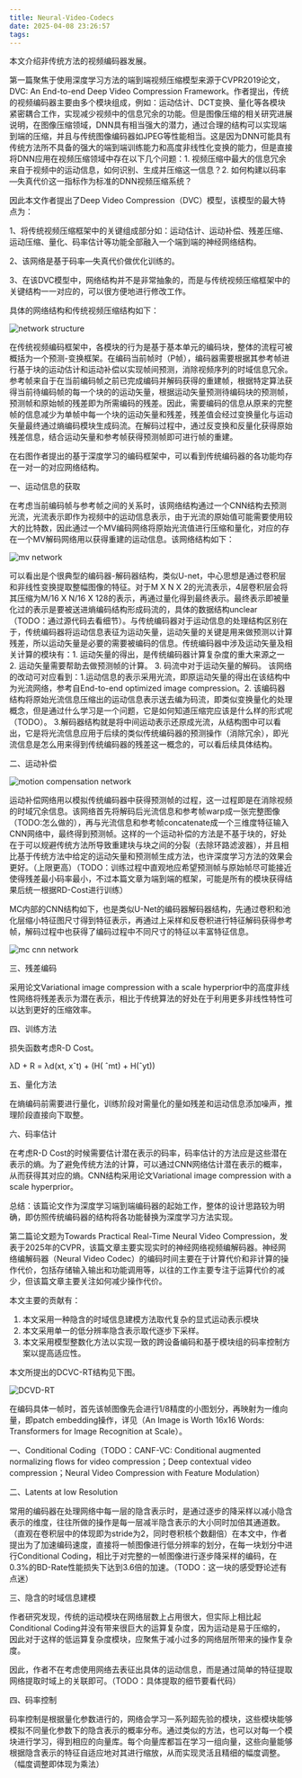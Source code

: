 ```yaml
---
title: Neural-Video-Codecs
date: 2025-04-08 23:26:57
tags:
---
```


本文介绍非传统方法的视频编码器发展。

第一篇聚焦于使用深度学习方法的端到端视频压缩模型来源于CVPR2019论文，DVC: An End-to-end Deep Video Compression Framework。作者提出，传统的视频编码器主要由多个模块组成，例如：运动估计、DCT变换、量化等各模块紧密耦合工作，实现减少视频中的信息冗余的功能。但是图像压缩的相关研究进展说明，在图像压缩领域，DNN具有相当强大的潜力，通过合理的结构可以实现端到端的压缩，并且与传统图像编码器如JPEG等性能相当。这是因为DNN可能具有传统方法所不具备的强大的端到端训练能力和高度非线性化变换的能力，但是直接将DNN应用在视频压缩领域中存在以下几个问题：1. 视频压缩中最大的信息冗余来自于视频中的运动信息，如何识别、生成并压缩这一信息？2. 如何构建以码率—失真代价这一指标作为标准的DNN视频压缩系统？

因此本文作者提出了Deep Video Compression（DVC）模型，该模型的最大特点为：

1、将传统视频压缩框架中的关键组成部分如：运动估计、运动补偿、残差压缩、运动压缩、量化、码率估计等功能全部融入一个端到端的神经网络结构。

2、该网络是基于码率—失真代价做优化训练的。

3、在该DVC模型中，网络结构并不是非常抽象的，而是与传统视频压缩框架中的关键结构一一对应的，可以很方便地进行修改工作。

具体的网络结构和传统视频压缩结构如下：

![network structure](figure1.png)

在传统视频编码框架中，各模块的行为是基于基本单元的编码块，整体的流程可被概括为一个预测-变换框架。在编码当前帧时（P帧），编码器需要根据其参考帧进行基于块的运动估计和运动补偿以实现帧间预测，消除视频序列的时域信息冗余。参考帧来自于在当前编码帧之前已完成编码并解码获得的重建帧，根据特定算法获得当前待编码帧的每一个块的的运动矢量，根据运动矢量预测待编码块的预测帧，预测帧和原始帧的残差即为所需编码的残差。因此，需要编码的信息从原来的完整帧的信息减少为单帧中每一个块的运动矢量和残差，残差值会经过变换量化与运动矢量最终通过熵编码模块生成码流。在解码过程中，通过反变换和反量化获得原始残差信息，结合运动矢量和参考帧获得预测帧即可进行帧的重建。

在右图作者提出的基于深度学习的编码框架中，可以看到传统编码器的各功能均存在一对一的对应网络结构。

一、运动信息的获取

在考虑当前编码帧与参考帧之间的关系时，该网络结构通过一个CNN结构去预测光流，光流表示即作为视频中的运动信息表示，由于光流的原始值可能需要使用较大的比特数，因此通过一个MV编码网络将原始光流值进行压缩和量化，对应的存在一个MV解码网络用以获得重建的运动信息。该网络结构如下：

![mv network](figure2.png)

可以看出是个很典型的编码器-解码器结构，类似U-net，中心思想是通过卷积层和非线性变换提取整幅图像的特征。对于M X N X 2的光流表示，4层卷积层会将其压缩为M/16 X N/16  X 128的表示，再通过量化得到最终表示。最终表示即被量化过的表示是要被送进熵编码结构形成码流的，具体的数据结构unclear（TODO：通过源代码去看细节）。与传统编码器对于运动信息的处理结构区别在于，传统编码器将运动信息表征为运动矢量，运动矢量的关键是用来做预测以计算残差，所以运动矢量是必要的需要被编码的信息。传统编码器中涉及运动矢量及相关计算的模块有：1. 运动矢量的得出，是传统编码器计算复杂度的重大来源之一 2. 运动矢量需要帮助去做预测帧的计算。 3. 码流中对于运动矢量的解码。 该网络的改动可对应看到：1.运动信息的表示采用光流，即原运动矢量的得出在该结构中为光流网络，参考自End-to-end optimized image compression。2. 该编码器结构将原始光流信息压缩出的运动信息表示送去编为码流，即类似变换量化的处理概念，但是通过什么学习是一个问题，它是如何知道压缩完应该是什么样的形式呢（TODO）。 3.解码器结构就是将中间运动表示还原成光流，从结构图中可以看出，它是将光流信息应用于后续的类似传统编码器的预测操作（消除冗余），即光流信息是怎么用来得到传统编码器的残差这一概念的，可以看后续具体结构。

二、运动补偿

![motion compensation network](figure3.png)

运动补偿网络用以模拟传统编码器中获得预测帧的过程，这一过程即是在消除视频的时域冗余信息。该网络首先将解码后光流信息和参考帧warp成一张完整图像（TODO:怎么做的），再与光流信息和参考帧concatenate成一个三维度特征输入CNN网络中，最终得到预测帧。这样的一个运动补偿的方法是不基于块的，好处在于可以规避传统方法所导致重建块与块之间的分裂（去除环路滤波器），并且相比基于传统方法中给定的运动矢量和预测帧生成方法，也许深度学习方法的效果会更好。（上限更高）（TODO：训练过程中直观地应希望预测帧与原始帧尽可能接近使得残差最小码率最小，不过本篇文章为端到端的框架，可能是所有的模块获得结果后统一根据RD-Cost进行训练）

MC内部的CNN结构如下，也是类似U-Net的编码器解码器结构，先通过卷积和池化层缩小特征图尺寸得到特征表示，再通过上采样和反卷积进行特征解码获得参考帧，解码过程中也获得了编码过程中不同尺寸的特征以丰富特征信息。

![mc cnn network](figure4.png)

三、残差编码

采用论文Variational image compression with a scale hyperprior中的高度非线性网络将残差表示为潜在表示，相比于传统算法的好处在于利用更多非线性特性可以达到更好的压缩效率。

四、训练方法

损失函数考虑R-D Cost。

λD + R = λd(xt, xˆt) + (H( ˆmt) + H(ˆyt))

五、量化方法

在熵编码前需要进行量化，训练阶段对需量化的量如残差和运动信息添加噪声，推理阶段直接向下取整。

六、码率估计

在考虑R-D Cost的时候需要估计潜在表示的码率，码率估计的方法应是这些潜在表示的熵。为了避免传统方法的计算，可以通过CNN网络估计潜在表示的概率，从而获得其对应的熵。CNN结构采用论文Variational image compression with a scale hyperprior。

总结：该篇论文作为深度学习端到端编码器的起始工作，整体的设计思路较为明确，即仿照传统编码器的结构将各功能替换为深度学习方法实现。



第二篇论文题为Towards Practical Real-Time Neural Video Compression，发表于2025年的CVPR，该篇文章主要实现实时的神经网络视频编解码器。神经网络编解码器（Neural Video Codec）的编码时间主要在于计算代价和非计算的操作代价，包括存储输入输出和功能调用等，以往的工作主要专注于运算代价的减少，但该篇文章主要关注如何减少操作代价。

本文主要的贡献有：

1. 本文采用一种隐含的时域信息建模方法取代复杂的显式运动表示模块
2. 本文采用单一的低分辨率隐含表示取代逐步下采样。
3. 本文采用模型整数化方法以实现一致的跨设备编码和基于模块组的码率控制方案以提高适应性。

本文所提出的DCVC-RT结构见下图。

![DCVD-RT](figure5.png)

在编码具体一帧时，首先该帧图像先会进行1/8精度的小图划分，再映射为一维向量，即patch embedding操作，详见（An Image is Worth 16x16 Words: Transformers for Image Recognition at Scale）。

一、Conditional Coding（TODO：CANF-VC: Conditional augmented normalizing flows for video compression；Deep contextual video compression；Neural Video Compression with Feature Modulation）

二、Latents at low Resolution

常用的编码器在处理网络中每一层的隐含表示时，是通过逐步的降采样以减小隐含表示的维度，往往所做的操作是每一层减半隐含表示的大小同时加倍其通道数。（直观在卷积层中的体现即为stride为2，同时卷积核个数翻倍）在本文中，作者提出为了加速编码速度，直接将一帧图像进行低分辨率的划分，在每一块划分中进行Conditional Coding，相比于对完整的一帧图像进行逐步降采样的编码，在0.3%的BD-Rate性能损失下达到3.6倍的加速。（TODO：这一块的感受野论述有点迷）

三、隐含的时域信息建模

作者研究发现，传统的运动模块在网络层数上占用很大，但实际上相比起Conditional Coding并没有带来很巨大的运算复杂度，因为运动是易于压缩的，因此对于这样的低运算复杂度模块，应聚焦于减小过多的网络层所带来的操作复杂度。

因此，作者不在考虑使用网络去表征出具体的运动信息，而是通过简单的特征提取网络提取时域上的关联即可。（TODO：具体提取的细节要看代码）

四、码率控制

码率控制是根据量化参数进行的，网络会学习一系列超先验的模块，这些模块能够模拟不同量化参数下的隐含表示的概率分布。通过类似的方法，也可以对每一个模块进行学习，得到相应的向量库。每个向量库都旨在学习一组向量，这些向量能够根据隐含表示的特征自适应地对其进行缩放，从而实现灵活且精细的幅度调整。（幅度调整即体现为乘法）